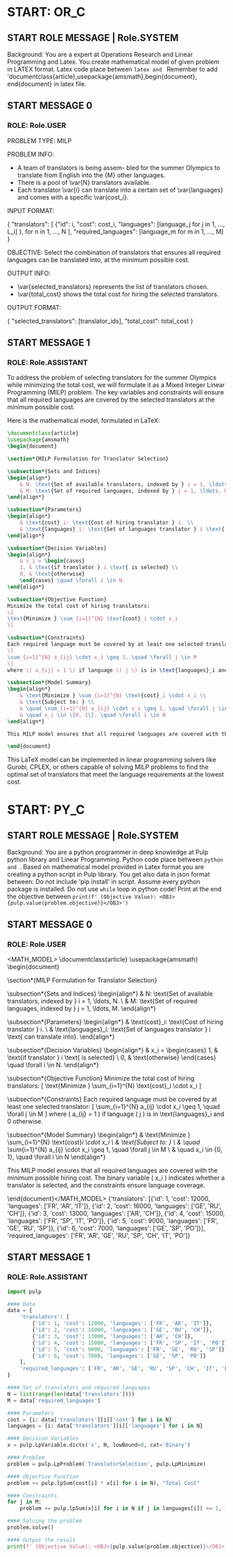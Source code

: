 # START: OR_C 
## START ROLE MESSAGE | Role.SYSTEM 
Background: You are a expert at Operations Research and Linear Programming and Latex. You create mathematical model of given problem in LATEX format. Latex code place between ```latex and ``` Remember to add 'documentclass{article},usepackage{amsmath},begin{document}, end{document} in latex file. 
## START MESSAGE 0 
### ROLE: Role.USER
<DESCRIPTION>
PROBLEM TYPE: MILP

PROBLEM INFO:

- A team of translators is being assem- bled for the summer Olympics to translate from English into the \{M} other languages.
- There is a pool of \var{N} translators available.
- Each translator \var{i} can translate into a certain set of \var{languages} and comes with a specific \var{cost_i}.

INPUT FORMAT: 

{
"translators": [
        {"id": i, 
         "cost": cost_i,
         "languages": [language_j for j in 1, ..., L_i]
        },
        for n in 1, ..., N
    ],
    "required_languages": [language_m for m in 1, ..., M]
}

OBJECTIVE: Select the combination of translators that ensures all required languages can be translated into, at the minimum possible cost.

OUTPUT INFO:

- \var{selected_translators} represents the list of translators chosen.
- \var{total_cost} shows the total cost for hiring the selected translators.

OUTPUT FORMAT:

{
    "selected_translators": [translator_ids],
    "total_cost": total_cost
}
</DESCRIPTION>


## START MESSAGE 1 
### ROLE: Role.ASSISTANT
To address the problem of selecting translators for the summer Olympics while minimizing the total cost, we will formulate it as a Mixed Integer Linear Programming (MILP) problem. The key variables and constraints will ensure that all required languages are covered by the selected translators at the minimum possible cost.

Here is the mathematical model, formulated in LaTeX:

```latex
\documentclass{article}
\usepackage{amsmath}
\begin{document}

\section*{MILP Formulation for Translator Selection}

\subsection*{Sets and Indices}
\begin{align*}
    & N: \text{Set of available translators, indexed by } i = 1, \ldots, N. \\
    & M: \text{Set of required languages, indexed by } j = 1, \ldots, M.
\end{align*}

\subsection*{Parameters}
\begin{align*}
    & \text{cost}_i: \text{Cost of hiring translator } i. \\
    & \text{languages}_i: \text{Set of languages translator } i \text{ can translate into}.
\end{align*}

\subsection*{Decision Variables}
\begin{align*}
    & x_i = \begin{cases} 
    1, & \text{if translator } i \text{ is selected} \\
    0, & \text{otherwise}
    \end{cases} \quad \forall i \in N.
\end{align*}

\subsection*{Objective Function}
Minimize the total cost of hiring translators:
\[
\text{Minimize } \sum_{i=1}^{N} \text{cost}_i \cdot x_i
\]

\subsection*{Constraints}
Each required language must be covered by at least one selected translator:
\[
\sum_{i=1}^{N} a_{ij} \cdot x_i \geq 1, \quad \forall j \in M
\]
where \( a_{ij} = 1 \) if language \( j \) is in \text{languages}_i and 0 otherwise.

\subsection*{Model Summary}
\begin{align*}
    & \text{Minimize } \sum_{i=1}^{N} \text{cost}_i \cdot x_i \\
    & \text{Subject to: } \\
    & \quad \sum_{i=1}^{N} a_{ij} \cdot x_i \geq 1, \quad \forall j \in M \\
    & \quad x_i \in \{0, 1\}, \quad \forall i \in N
\end{align*}

This MILP model ensures that all required languages are covered with the minimum possible hiring cost. The binary variable \( x_i \) indicates whether a translator is selected, and the constraints ensure language coverage.

\end{document}
```

This LaTeX model can be implemented in linear programming solvers like Gurobi, CPLEX, or others capable of solving MILP problems to find the optimal set of translators that meet the language requirements at the lowest cost.

# START: PY_C 
## START ROLE MESSAGE | Role.SYSTEM 
Background: You are a python programmer in deep knowledge at Pulp python library and Linear Programming. Python code place between ```python and ```. Based on mathematical model provided in Latex format you are creating a python script in Pulp library. You get also data in json format between: <DATA></DATA> Do not include 'pip install' in script. Assume every python package is installed. Do not use `while` loop in python code! Print at the end the objective between <OBJ></OBJ> `print(f' (Objective Value): <OBJ>{pulp.value(problem.objective)}</OBJ>')` 
## START MESSAGE 0 
### ROLE: Role.USER
<MATH_MODEL>
\documentclass{article}
\usepackage{amsmath}
\begin{document}

\section*{MILP Formulation for Translator Selection}

\subsection*{Sets and Indices}
\begin{align*}
    & N: \text{Set of available translators, indexed by } i = 1, \ldots, N. \\
    & M: \text{Set of required languages, indexed by } j = 1, \ldots, M.
\end{align*}

\subsection*{Parameters}
\begin{align*}
    & \text{cost}_i: \text{Cost of hiring translator } i. \\
    & \text{languages}_i: \text{Set of languages translator } i \text{ can translate into}.
\end{align*}

\subsection*{Decision Variables}
\begin{align*}
    & x_i = \begin{cases} 
    1, & \text{if translator } i \text{ is selected} \\
    0, & \text{otherwise}
    \end{cases} \quad \forall i \in N.
\end{align*}

\subsection*{Objective Function}
Minimize the total cost of hiring translators:
\[
\text{Minimize } \sum_{i=1}^{N} \text{cost}_i \cdot x_i
\]

\subsection*{Constraints}
Each required language must be covered by at least one selected translator:
\[
\sum_{i=1}^{N} a_{ij} \cdot x_i \geq 1, \quad \forall j \in M
\]
where \( a_{ij} = 1 \) if language \( j \) is in \text{languages}_i and 0 otherwise.

\subsection*{Model Summary}
\begin{align*}
    & \text{Minimize } \sum_{i=1}^{N} \text{cost}_i \cdot x_i \\
    & \text{Subject to: } \\
    & \quad \sum_{i=1}^{N} a_{ij} \cdot x_i \geq 1, \quad \forall j \in M \\
    & \quad x_i \in \{0, 1\}, \quad \forall i \in N
\end{align*}

This MILP model ensures that all required languages are covered with the minimum possible hiring cost. The binary variable \( x_i \) indicates whether a translator is selected, and the constraints ensure language coverage.

\end{document}</MATH_MODEL>
<DATA>
{'translators': [{'id': 1, 'cost': 12000, 'languages': ['FR', 'AR', 'IT']}, {'id': 2, 'cost': 16000, 'languages': ['GE', 'RU', 'CH']}, {'id': 3, 'cost': 13000, 'languages': ['AR', 'CH']}, {'id': 4, 'cost': 15000, 'languages': ['FR', 'SP', 'IT', 'PO']}, {'id': 5, 'cost': 9000, 'languages': ['FR', 'GE', 'RU', 'SP']}, {'id': 6, 'cost': 7000, 'languages': ['GE', 'SP', 'PO']}], 'required_languages': ['FR', 'AR', 'GE', 'RU', 'SP', 'CH', 'IT', 'PO']}</DATA>


## START MESSAGE 1 
### ROLE: Role.ASSISTANT
```python
import pulp

#### Data
data = {
    'translators': [
        {'id': 1, 'cost': 12000, 'languages': ['FR', 'AR', 'IT']},
        {'id': 2, 'cost': 16000, 'languages': ['GE', 'RU', 'CH']},
        {'id': 3, 'cost': 13000, 'languages': ['AR', 'CH']},
        {'id': 4, 'cost': 15000, 'languages': ['FR', 'SP', 'IT', 'PO']},
        {'id': 5, 'cost': 9000, 'languages': ['FR', 'GE', 'RU', 'SP']},
        {'id': 6, 'cost': 7000, 'languages': ['GE', 'SP', 'PO']}
    ],
    'required_languages': ['FR', 'AR', 'GE', 'RU', 'SP', 'CH', 'IT', 'PO']
}

#### Set of translators and required languages
N = list(range(len(data['translators'])))
M = data['required_languages']

#### Parameters
cost = {i: data['translators'][i]['cost'] for i in N}
languages = {i: data['translators'][i]['languages'] for i in N}

#### Decision Variables
x = pulp.LpVariable.dicts('x', N, lowBound=0, cat='Binary')

#### Problem
problem = pulp.LpProblem('TranslatorSelection', pulp.LpMinimize)

#### Objective Function
problem += pulp.lpSum(cost[i] * x[i] for i in N), "Total Cost"

#### Constraints
for j in M:
    problem += pulp.lpSum(x[i] for i in N if j in languages[i]) >= 1, f"Cover_{j}"

#### Solving the problem
problem.solve()

#### Output the result
print(f' (Objective Value): <OBJ>{pulp.value(problem.objective)}</OBJ>')
```

